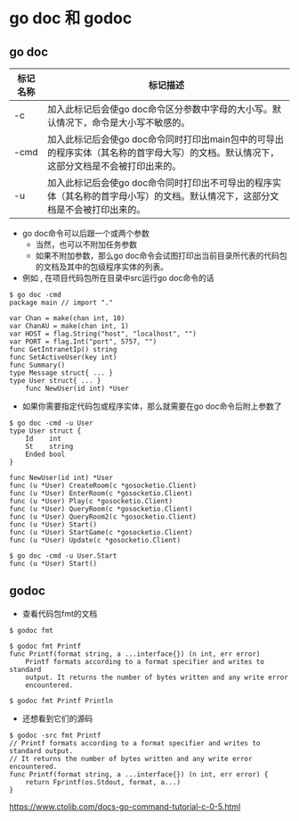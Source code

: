 
# go doc 和 godoc

## go doc


标记名称 | 标记描述
--- | --- 
-c | 加入此标记后会使go doc命令区分参数中字母的大小写。默认情况下，命令是大小写不敏感的。
-cmd | 加入此标记后会使go doc命令同时打印出main包中的可导出的程序实体（其名称的首字母大写）的文档。默认情况下，这部分文档是不会被打印出来的。
-u | 加入此标记后会使go doc命令同时打印出不可导出的程序实体（其名称的首字母小写）的文档。默认情况下，这部分文档是不会被打印出来的。


 - go doc命令可以后跟一个或两个参数
    - 当然，也可以不附加任务参数
    - 如果不附加参数，那么go doc命令会试图打印出当前目录所代表的代码包的文档及其中的包级程序实体的列表。
 - 例如 , 在项目代码包所在目录中src运行go doc命令的话 

```
$ go doc -cmd
package main // import "."

var Chan = make(chan int, 10)
var ChanAU = make(chan int, 1)
var HOST = flag.String("host", "localhost", "")
var PORT = flag.Int("port", 5757, "")
func GetIntranetIp() string
func SetActiveUser(key int)
func Summary()
type Message struct{ ... }
type User struct{ ... }
    func NewUser(id int) *User
```

 - 如果你需要指定代码包或程序实体，那么就需要在go doc命令后附上参数了

```
$ go doc -cmd -u User
type User struct {
    Id    int
    St    string
    Ended bool
}

func NewUser(id int) *User
func (u *User) CreateRoom(c *gosocketio.Client)
func (u *User) EnterRoom(c *gosocketio.Client)
func (u *User) Play(c *gosocketio.Client)
func (u *User) QueryRoom(c *gosocketio.Client)
func (u *User) QueryRoom2(c *gosocketio.Client)
func (u *User) Start()
func (u *User) StartGame(c *gosocketio.Client)
func (u *User) Update(c *gosocketio.Client)

$ go doc -cmd -u User.Start
func (u *User) Start()
```

## godoc

 - 查看代码包fmt的文档

```
$ godoc fmt

$ godoc fmt Printf
func Printf(format string, a ...interface{}) (n int, err error)
    Printf formats according to a format specifier and writes to standard
    output. It returns the number of bytes written and any write error
    encountered.

$ godoc fmt Printf Println
```

 - 还想看到它们的源码

```
$ godoc -src fmt Printf
// Printf formats according to a format specifier and writes to standard output.
// It returns the number of bytes written and any write error encountered.
func Printf(format string, a ...interface{}) (n int, err error) {
    return Fprintf(os.Stdout, format, a...)
}
```


https://www.ctolib.com/docs-go-command-tutorial-c-0-5.html




